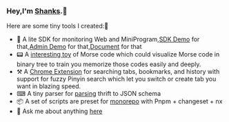 ### Hey,I'm [Shanks](https://cjinhuo.github.io/).👋

Here are some tiny tools I created:🎉

- 🎉 A lite SDK for monitoring Web and MiniProgram,[SDK Demo](https://mitojs.github.io/react-sdk-demo/#/page-one) for that,[Admin Demo](https://mitojs.github.io/mito-admin-demo/#/errors/2/info) for that,[Document](https://mitojs.github.io/mito-doc/#/sdk/guide/introduction) for that
- 📟 A [interesting toy](https://cjinhuo.github.io/morse/) of Morse code which could visualize Morse code in binary tree to train you memorize those codes easily and deeply.
- ⚒️ A [Chrome Extension](https://chrome.google.com/webstore/detail/fjgablnemienkegdnbihhemebmmonihg) for searching tabs, bookmarks, and history with support for fuzzy Pinyin search which let you switch or create tab you want in blazing speed.
- ⌨ A tiny parser for [parsing](https://cjinhuo.github.io/thrift-to-json-schema/) thrift to JSON schema
- 📦 A set of scripts are preset for [monorepo](https://github.com/cjinhuo/mono-sdk-boilerplate) with Pnpm + changeset + nx
- 💬 Ask me about anything [here](https://github.com/cjinhuo/cjinhuo/issues)
